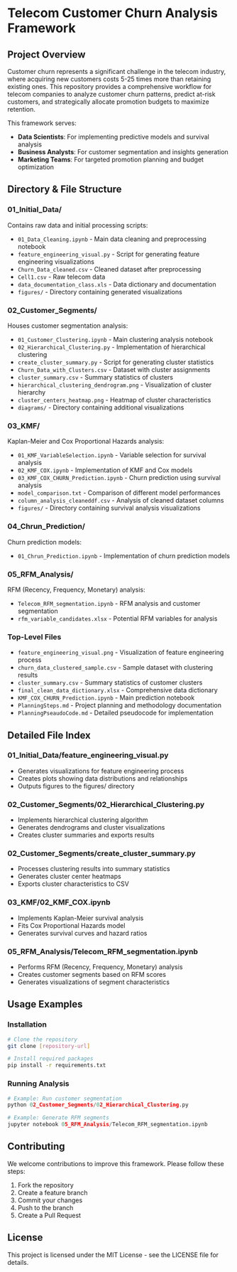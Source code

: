 # Telecom Customer Churn Analysis Framework

## Project Overview

Customer churn represents a significant challenge in the telecom industry, where acquiring new customers costs 5-25 times more than retaining existing ones. This repository provides a comprehensive workflow for telecom companies to analyze customer churn patterns, predict at-risk customers, and strategically allocate promotion budgets to maximize retention.

This framework serves:
- **Data Scientists**: For implementing predictive models and survival analysis
- **Business Analysts**: For customer segmentation and insights generation
- **Marketing Teams**: For targeted promotion planning and budget optimization

## Directory & File Structure

### 01_Initial_Data/
Contains raw data and initial processing scripts:
- `01_Data_Cleaning.ipynb` - Main data cleaning and preprocessing notebook
- `feature_engineering_visual.py` - Script for generating feature engineering visualizations
- `Churn_Data_cleaned.csv` - Cleaned dataset after preprocessing
- `Cell1.csv` - Raw telecom data
- `data_documentation_class.xls` - Data dictionary and documentation
- `figures/` - Directory containing generated visualizations

### 02_Customer_Segments/
Houses customer segmentation analysis:
- `01_Customer_Clustering.ipynb` - Main clustering analysis notebook
- `02_Hierarchical_Clustering.py` - Implementation of hierarchical clustering
- `create_cluster_summary.py` - Script for generating cluster statistics
- `Churn_Data_with_Clusters.csv` - Dataset with cluster assignments
- `cluster_summary.csv` - Summary statistics of clusters
- `hierarchical_clustering_dendrogram.png` - Visualization of cluster hierarchy
- `cluster_centers_heatmap.png` - Heatmap of cluster characteristics
- `diagrams/` - Directory containing additional visualizations

### 03_KMF/
Kaplan-Meier and Cox Proportional Hazards analysis:
- `01_KMF_VariableSelection.ipynb` - Variable selection for survival analysis
- `02_KMF_COX.ipynb` - Implementation of KMF and Cox models
- `03_KMF_COX_CHURN_Prediction.ipynb` - Churn prediction using survival analysis
- `model_comparison.txt` - Comparison of different model performances
- `column_analysis_cleaneddf.csv` - Analysis of cleaned dataset columns
- `figures/` - Directory containing survival analysis visualizations

### 04_Chrun_Prediction/
Churn prediction models:
- `01_Chrun_Prediction.ipynb` - Implementation of churn prediction models

### 05_RFM_Analysis/
RFM (Recency, Frequency, Monetary) analysis:
- `Telecom_RFM_segmentation.ipynb` - RFM analysis and customer segmentation
- `rfm_variable_candidates.xlsx` - Potential RFM variables for analysis

### Top-Level Files
- `feature_engineering_visual.png` - Visualization of feature engineering process
- `churn_data_clustered_sample.csv` - Sample dataset with clustering results
- `cluster_summary.csv` - Summary statistics of customer clusters
- `final_clean_data_dictionary.xlsx` - Comprehensive data dictionary
- `KMF_COX_CHURN_Prediction.ipynb` - Main prediction notebook
- `PlanningSteps.md` - Project planning and methodology documentation
- `PlanningPseaudoCode.md` - Detailed pseudocode for implementation

## Detailed File Index

### 01_Initial_Data/feature_engineering_visual.py
- Generates visualizations for feature engineering process
- Creates plots showing data distributions and relationships
- Outputs figures to the figures/ directory

### 02_Customer_Segments/02_Hierarchical_Clustering.py
- Implements hierarchical clustering algorithm
- Generates dendrograms and cluster visualizations
- Creates cluster summaries and exports results

### 02_Customer_Segments/create_cluster_summary.py
- Processes clustering results into summary statistics
- Generates cluster center heatmaps
- Exports cluster characteristics to CSV

### 03_KMF/02_KMF_COX.ipynb
- Implements Kaplan-Meier survival analysis
- Fits Cox Proportional Hazards model
- Generates survival curves and hazard ratios

### 05_RFM_Analysis/Telecom_RFM_segmentation.ipynb
- Performs RFM (Recency, Frequency, Monetary) analysis
- Creates customer segments based on RFM scores
- Generates visualizations of segment characteristics

## Usage Examples

### Installation
```bash
# Clone the repository
git clone [repository-url]

# Install required packages
pip install -r requirements.txt
```

### Running Analysis
```python
# Example: Run customer segmentation
python 02_Customer_Segments/02_Hierarchical_Clustering.py

# Example: Generate RFM segments
jupyter notebook 05_RFM_Analysis/Telecom_RFM_segmentation.ipynb
```

## Contributing

We welcome contributions to improve this framework. Please follow these steps:
1. Fork the repository
2. Create a feature branch
3. Commit your changes
4. Push to the branch
5. Create a Pull Request

## License

This project is licensed under the MIT License - see the LICENSE file for details.
